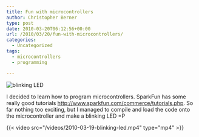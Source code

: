 ```yaml
---
title: Fun with microcontrollers
author: Christopher Berner
type: post
date: 2010-03-20T06:12:56+00:00
url: /2010/03/20/fun-with-microcontrollers/
categories:
  - Uncategorized
tags:
  - microcontrollers
  - programming

---
```


![blinking LED](/images/2010-03-19-blinking-led.jpg)

I decided to learn how to program microcontrollers. SparkFun has some really good tutorials <http://www.sparkfun.com/commerce/tutorials.php>. So far nothing too exciting, but I managed to compile and load the code onto the microcontroller and make a blinking LED =P

{{< video src="/videos/2010-03-19-blinking-led.mp4" type="mp4" >}}
